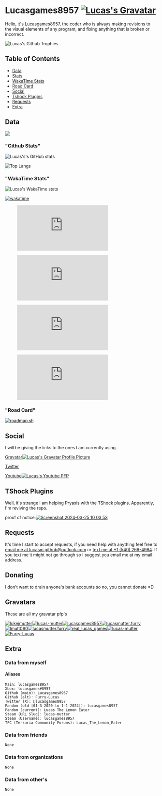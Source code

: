 # Lucasgames8957 [![Lucas's Gravatar](https://gravatar.com/avatar/ee66228db4c81b93379dc71bcae33ed12dd4e9e53afbf7083ed26c49b419db16)](https://github.com/lucasgames8957)

Hello, it's Lucasgames8957, the coder who is always making revisions to the visual elements of any program, and fixing anything that is broken or incorrect.

![Lucas's Github Trophies](https://github-trophies.vercel.app/?username=lucasgames8957&theme=discord&no-frame=false&no-bg=false&margin-w=4)

## Table of Contents

* [Data](#data)
* [Stats](#github-stats)
* [WakaTime Stats](#wakatime-stats)
* [Road Card](#road-card)
* [Social](#social)
* [Tshock Plugins](#tshock-plugins)
* [Requests](#requests)
* [Extra](#extra)

## Data

[![](https://visitcount.itsvg.in/api?id=lucasgames8957&color=10&icon=0&pretty=true)](https://visitcount.itsvg.in)

### "Github Stats"

![Lucas's's GitHub stats](https://github-readme-stats.vercel.app/api?username=lucasgames8957&show_icons=true&theme=tokyonight&show=reviews,discussions_started,discussions_answered,prs_merged,prs_merged_percentage)

![Top Langs](https://github-readme-stats.vercel.app/api/top-langs/?username=anuraghazra&layout=donut&langs_count=20)

### "WakaTime Stats"

![Lucas's WakaTime stats](https://github-readme-stats.vercel.app/api/wakatime?username=018e8096-27c8-44b6-9083-55469f2d7723)

[![wakatime](https://wakatime.com/badge/user/018e8096-27c8-44b6-9083-55469f2d7723.svg)](https://wakatime.com/@018e8096-27c8-44b6-9083-55469f2d7723)

<figure><embed src="https://wakatime.com/share/@Lucasgames8957/3f61cddb-c2d2-43fb-8f00-2d81473c529a.svg"></embed></figure>

<figure><embed src="https://wakatime.com/share/@Lucasgames8957/020bd6a0-317e-42ba-8a33-f149814a329c.svg"></embed></figure>

<figure><embed src="https://wakatime.com/share/@Lucasgames8957/d98175e1-8bbe-4015-8aa8-7a4a84698c09.svg"></embed></figure>

<figure><embed src="https://wakatime.com/share/@Lucasgames8957/33b25623-4388-4a7d-b13c-64b71a47c6c0.svg"></embed></figure>

### "Road Card"

[![roadmap.sh](https://api.roadmap.sh/v1-badge/wide/660fece7da1671f98624079b?variant=dark)](https://roadmap.sh)

## Social

I will be giving the links to the ones I am currently using.

[Gravatar![Lucas's Gravatar Profile Picture](https://gravatar.com/avatar/9a4d8a4d1f6db4d1474c0993289131d0?size=75)](https://gravatar.com/lucasmutter)

[Twitter](https://twitter.com/@lucasgames8957)

[Youtube![Lucas's Youtube PFP](https://yt3.googleusercontent.com/qyBdIpj0B4Zr87EsEhYSvOgCz4KBWA9u5QkmbYNPqLULCd67wK_BRcXN81HW3q-zE9UHNNMx=s176-c-k-c0x00ffffff-no-rj)](https://youtube.com/@Lmutt090)

## TShock Plugins

Well, it's strange I am helping Pryaxis with the TShock plugins. Apparently, I'm reviving the repo.

proof of notice:[![Screenshot 2024-03-25 10 03 53](https://github.com/lucasgames8957/lucasgames8957/assets/116188960/3bea7e95-f015-4d6a-b962-ebd21498db78)](https://github.com/Pryaxis/Plugins/issues/82)

## Requests

It's time I start to accept requests, if you need help with anything feel free to [email me at lucasm.github@outlook.com](mailto:lucasm.github@outlook.com) or [text me at +1 (540) 266-4984](sms:+15402664984). If you text me it might not go through so I suggest you email me at my email address.

## Donating

I don't want to drain anyone's bank accounts so no, you cannot donate =D

## Gravatars

These are all my gravatar pfp's

[![lukejmutter](https://gravatar.com/avatar/2094db38ffda38acfe565ae318c16fcc?size=256)![lucas-mutter](https://gravatar.com/avatar/05f9366856866b5f25a7c98cda855b8e?size=256)![lucasgames8957](https://gravatar.com/avatar/9a4d8a4d1f6db4d1474c0993289131d0?size=256)![lucasmutter.furry](https://gravatar.com/avatar/9a7a327d60ea243dc3e8d493bb067f75?size=256)![lmutt090](https://gravatar.com/avatar/05033d49692f37fecc663e97b6808c89?size=256)![lucasmutter.furry](https://gravatar.com/avatar/de6fc33a864350a93b65bf63e7984819?size=256)![real_lucas_games](https://1.gravatar.com/avatar/43f1435cbbf0023ee2e7f3f839e8ca261564e0d3ad703250b62dffe75e6a9e48?size=256)![lucas-mutter](https://gravatar.com/avatar/6986becfae2fcd0687d2a52ab395c0489d67f8fbfc0914fe7f829be2a309e125?size=256)![Furry-Lucas](https://gravatar.com/avatar/22e316ed71694088f5e699f4a2a80bfc89664aaf51cb81ad746fd37f4d7b5308?size=256)](https://gravatar.com/lucasmutter)

## Extra

### Data from myself

#### Aliases

```
Main: lucasgames8957
Xbox: lucasgames#8957
Github (main): Lucasgames8957
Github (alt): Furry-Lucas
Twitter (X): @lucasgames8957
Fandom (old [01-3-2020 to 1-1-2024]): lucasgames8957
Fandom (current): Lucas The Lemon Eater
Steam (URL Slug): lucas-mutter
Steam (Username): lucasgames8957
TFC (Terraria Community Forums): Lucas_The_Lemon_Eater
```

### Data from friends

`None`

### Data from organizations

`None`

### Data from other's

`None`
